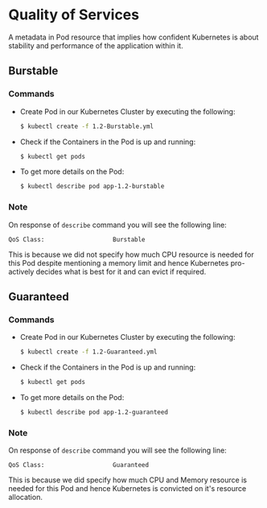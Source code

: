 # Quality of Services

A metadata in Pod resource that implies how confident Kubernetes is about stability and performance of the application within it.

## Burstable
### Commands

- Create Pod in our Kubernetes Cluster by executing the following:

  ```sh
  $ kubectl create -f 1.2-Burstable.yml
  ```

- Check if the Containers in the Pod is up and running:

  ```sh
  $ kubectl get pods
  ```

- To get more details on the Pod:

  ```sh
  $ kubectl describe pod app-1.2-burstable
  ```

### Note

On response of `describe` command you will see the following line:

```
QoS Class:                   Burstable
```

This is because we did not specify how much CPU resource is needed for this Pod despite mentioning a memory limit and hence Kubernetes pro-actively decides what is best for it and can evict if required.

## Guaranteed
### Commands

- Create Pod in our Kubernetes Cluster by executing the following:

  ```sh
  $ kubectl create -f 1.2-Guaranteed.yml
  ```

- Check if the Containers in the Pod is up and running:

  ```sh
  $ kubectl get pods
  ```

- To get more details on the Pod:

  ```sh
  $ kubectl describe pod app-1.2-guaranteed
  ```

### Note

On response of `describe` command you will see the following line:

```
QoS Class:                   Guaranteed
```

This is because we did specify how much CPU and Memory resource is needed for this Pod and hence Kubernetes is convicted on it's resource allocation.
